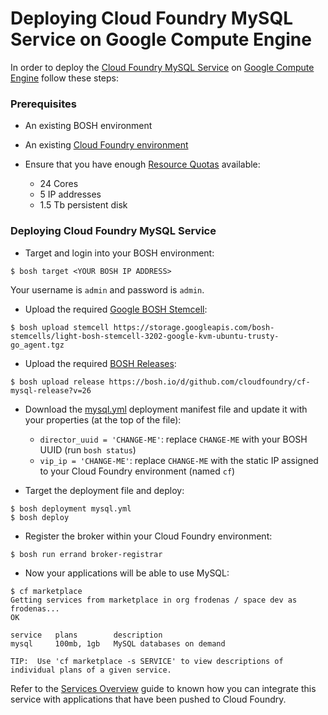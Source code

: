 # Deploying Cloud Foundry MySQL Service on Google Compute Engine

In order to deploy the [Cloud Foundry MySQL Service](https://github.com/cloudfoundry/cf-mysql-release) on [Google Compute Engine](https://cloud.google.com/) follow these steps:

### Prerequisites

* An existing BOSH environment

* An existing [Cloud Foundry environment](https://github.com/cloudfoundry-incubator/bosh-google-cpi-release/blob/master/docs/deploy_cf.md)

* Ensure that you have enough [Resource Quotas](https://cloud.google.com/compute/docs/resource-quotas) available:
    - 24 Cores
    - 5 IP addresses
    - 1.5 Tb persistent disk

### Deploying Cloud Foundry MySQL Service

* Target and login into your BOSH environment:

```
$ bosh target <YOUR BOSH IP ADDRESS>
```

Your username is `admin` and password is `admin`.

* Upload the required [Google BOSH Stemcell](http://bosh.io/docs/stemcell.html):

```
$ bosh upload stemcell https://storage.googleapis.com/bosh-stemcells/light-bosh-stemcell-3202-google-kvm-ubuntu-trusty-go_agent.tgz
```

* Upload the required [BOSH Releases](http://bosh.io/docs/release.html):

```
$ bosh upload release https://bosh.io/d/github.com/cloudfoundry/cf-mysql-release?v=26
```

* Download the [mysql.yml](https://raw.githubusercontent.com/cloudfoundry-incubator/bosh-google-cpi-release/master/docs/mysql.yml) deployment manifest file and update it with your properties (at the top of the file):
    - `director_uuid = 'CHANGE-ME'`: replace `CHANGE-ME` with your BOSH UUID (run `bosh status`)
    - `vip_ip = 'CHANGE-ME'`: replace `CHANGE-ME` with the static IP assigned to your Cloud Foundry environment (named `cf`)

* Target the deployment file and deploy:

```
$ bosh deployment mysql.yml
$ bosh deploy
```

* Register the broker within your Cloud Foundry environment:

```
$ bosh run errand broker-registrar
```

* Now your applications will be able to use MySQL:

```
$ cf marketplace
Getting services from marketplace in org frodenas / space dev as frodenas...
OK

service   plans        description
mysql     100mb, 1gb   MySQL databases on demand

TIP:  Use 'cf marketplace -s SERVICE' to view descriptions of individual plans of a given service.
```

Refer to the [Services Overview](http://docs.cloudfoundry.org/devguide/services/) guide to known how you can integrate this service with applications that have been pushed to Cloud Foundry.
